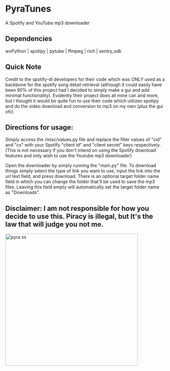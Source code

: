 # PyraTunes
A Spotify and YouTube mp3 downloader

## Dependencies
  wxPython |
  spotipy |
  pytube |
  ffmpeg |
  rich |
  sentry_sdk
  
  ## Quick Note
  Credit to the spotify-dl developers for their code which was ONLY used as a backbone for the spotify song detail retrieval (although it could easily have been 90% of this project had I decided to simply make a gui and add minimal functionality). Evidently their project does all mine can and more, but I thought it would be quite fun to use their code which utilizes spotipy and do the video download and conversion to mp3 on my own (plus the gui ofc)

## Directions for usage:
Simply access the /misc/values.py file and replace the filler values of "cid" and "cs" with your Spotify "client id" and "client secret" keys respectively. (This is not necessary if you don't intend on using the Spotify download features and only wish to use the Youtube mp3 downloader)

Open the downloader by simply running the "main.py" file. To download things simply select the type of link you want to use, input the link into the url text field, and press download. There is an optional target folder name field in which you can change the folder that'll be used to save the mp3 files. Leaving this field empty will automatically set the target folder name as "Downloads".

## Disclaimer: I am not responsible for how you decide to use this. Piracy is illegal, but It's the law that will judge you not me.

<img width="417" alt="pyra ss" src="https://user-images.githubusercontent.com/67593209/151176333-37221311-06f5-4cb9-a2e9-c17696997933.png">

